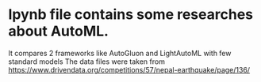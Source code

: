 # Ipynb file contains some researches about AutoML. 
It compares 2 frameworks like AutoGluon and LightAutoML with few standard models
The data files were taken from https://www.drivendata.org/competitions/57/nepal-earthquake/page/136/

